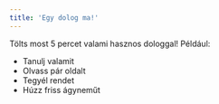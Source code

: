 ```yaml
---
title: 'Egy dolog ma!'
---
```

Tölts most 5 percet valami hasznos dologgal! Például:
- Tanulj valamit
- Olvass pár oldalt
- Tegyél rendet
- Húzz friss ágyneműt